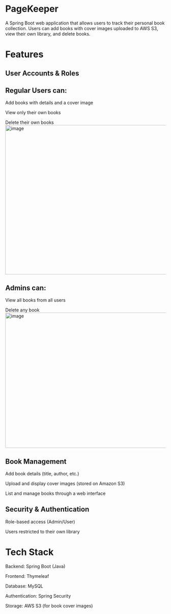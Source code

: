# PageKeeper
A Spring Boot web application that allows users to track their personal book collection. Users can add books with cover images uploaded to AWS S3, view their own library, and delete books.

# Features
## User Accounts & Roles

## Regular Users can:

Add books with details and a cover image

View only their own books

Delete their own books
<img width="1481" height="469" alt="image" src="https://github.com/user-attachments/assets/ecada410-854a-4692-8ac6-73530f5e8b07" />

## Admins can:

View all books from all users

Delete any book
<img width="1510" height="425" alt="image" src="https://github.com/user-attachments/assets/ebf6745f-5745-405b-bd42-11bcbab192f8" />

## Book Management
Add book details (title, author, etc.)

Upload and display cover images (stored on Amazon S3)

List and manage books through a web interface

## Security & Authentication

Role-based access (Admin/User)

Users restricted to their own library

# Tech Stack
Backend: Spring Boot (Java)

Frontend: Thymeleaf

Database: MySQL

Authentication: Spring Security

Storage: AWS S3 (for book cover images)
